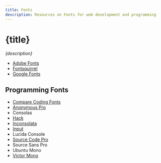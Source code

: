 ```yaml
---
title: Fonts
description: Resources on Fonts for web development and programming
---
```


# {title}

*{description}*

- [Adobe Fonts](https://fonts.adobe.com/)
- [Fontsquirrel](https://www.fontsquirrel.com/)
- [Google Fonts](https://fonts.google.com/)

 
## Programming Fonts

- [Compare Coding Fonts](https://coding-fonts.css-tricks.com/)
- [Anonymous Pro](http://www.marksimonson.com/fonts/view/anonymous-pro)
- Consolas
- [Hack](http://sourcefoundry.org/hack/)
- [Inconsolata](http://www.levien.com/type/myfonts/inconsolata.html)
- [Input](https://input.fontbureau.com/)
- Lucida Console
- [Source Code Pro](https://github.com/adobe-fonts/source-code-pro)
- Source Sans Pro
- Ubuntu Mono
- [Victor Mono](https://rubjo.github.io/victor-mono/)
